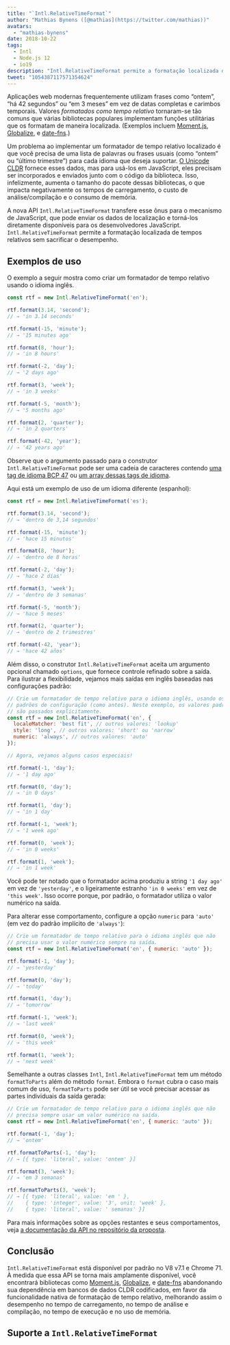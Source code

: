 ```yaml
---
title: "`Intl.RelativeTimeFormat`"
author: "Mathias Bynens ([@mathias](https://twitter.com/mathias))"
avatars:
  - "mathias-bynens"
date: 2018-10-22
tags:
  - Intl
  - Node.js 12
  - io19
description: "Intl.RelativeTimeFormat permite a formatação localizada de tempos relativos sem sacrificar o desempenho."
tweet: "1054387117571354624"
---
```

Aplicações web modernas frequentemente utilizam frases como “ontem”, “há 42 segundos” ou “em 3 meses” em vez de datas completas e carimbos temporais. Valores _formatados como tempo relativo_ tornaram-se tão comuns que várias bibliotecas populares implementam funções utilitárias que os formatam de maneira localizada. (Exemplos incluem [Moment.js](https://momentjs.com/), [Globalize](https://github.com/globalizejs/globalize), e [date-fns](https://date-fns.org/docs/).)

<!--truncate-->
Um problema ao implementar um formatador de tempo relativo localizado é que você precisa de uma lista de palavras ou frases usuais (como “ontem” ou “último trimestre”) para cada idioma que deseja suportar. [O Unicode CLDR](http://cldr.unicode.org/) fornece esses dados, mas para usá-los em JavaScript, eles precisam ser incorporados e enviados junto com o código da biblioteca. Isso, infelizmente, aumenta o tamanho do pacote dessas bibliotecas, o que impacta negativamente os tempos de carregamento, o custo de análise/compilação e o consumo de memória.

A nova API `Intl.RelativeTimeFormat` transfere esse ônus para o mecanismo de JavaScript, que pode enviar os dados de localização e torná-los diretamente disponíveis para os desenvolvedores JavaScript. `Intl.RelativeTimeFormat` permite a formatação localizada de tempos relativos sem sacrificar o desempenho.

## Exemplos de uso

O exemplo a seguir mostra como criar um formatador de tempo relativo usando o idioma inglês.

```js
const rtf = new Intl.RelativeTimeFormat('en');

rtf.format(3.14, 'second');
// → 'in 3.14 seconds'

rtf.format(-15, 'minute');
// → '15 minutes ago'

rtf.format(8, 'hour');
// → 'in 8 hours'

rtf.format(-2, 'day');
// → '2 days ago'

rtf.format(3, 'week');
// → 'in 3 weeks'

rtf.format(-5, 'month');
// → '5 months ago'

rtf.format(2, 'quarter');
// → 'in 2 quarters'

rtf.format(-42, 'year');
// → '42 years ago'
```

Observe que o argumento passado para o construtor `Intl.RelativeTimeFormat` pode ser uma cadeia de caracteres contendo [uma tag de idioma BCP 47](https://tools.ietf.org/html/rfc5646) ou [um array dessas tags de idioma](https://developer.mozilla.org/en-US/docs/Web/JavaScript/Reference/Global_Objects/Intl#Locale_identification_and_negotiation).

Aqui está um exemplo de uso de um idioma diferente (espanhol):

```js
const rtf = new Intl.RelativeTimeFormat('es');

rtf.format(3.14, 'second');
// → 'dentro de 3,14 segundos'

rtf.format(-15, 'minute');
// → 'hace 15 minutos'

rtf.format(8, 'hour');
// → 'dentro de 8 horas'

rtf.format(-2, 'day');
// → 'hace 2 días'

rtf.format(3, 'week');
// → 'dentro de 3 semanas'

rtf.format(-5, 'month');
// → 'hace 5 meses'

rtf.format(2, 'quarter');
// → 'dentro de 2 trimestres'

rtf.format(-42, 'year');
// → 'hace 42 años'
```

Além disso, o construtor `Intl.RelativeTimeFormat` aceita um argumento opcional chamado `options`, que fornece controle refinado sobre a saída. Para ilustrar a flexibilidade, vejamos mais saídas em inglês baseadas nas configurações padrão:

```js
// Crie um formatador de tempo relativo para o idioma inglês, usando os
// padrões de configuração (como antes). Neste exemplo, os valores padrão
// são passados explicitamente.
const rtf = new Intl.RelativeTimeFormat('en', {
  localeMatcher: 'best fit', // outros valores: 'lookup'
  style: 'long', // outros valores: 'short' ou 'narrow'
  numeric: 'always', // outros valores: 'auto'
});

// Agora, vejamos alguns casos especiais!

rtf.format(-1, 'day');
// → '1 day ago'

rtf.format(0, 'day');
// → 'in 0 days'

rtf.format(1, 'day');
// → 'in 1 day'

rtf.format(-1, 'week');
// → '1 week ago'

rtf.format(0, 'week');
// → 'in 0 weeks'

rtf.format(1, 'week');
// → 'in 1 week'
```

Você pode ter notado que o formatador acima produziu a string `'1 day ago'` em vez de `'yesterday'`, e o ligeiramente estranho `'in 0 weeks'` em vez de `'this week'`. Isso ocorre porque, por padrão, o formatador utiliza o valor numérico na saída.

Para alterar esse comportamento, configure a opção `numeric` para `'auto'` (em vez do padrão implícito de `'always'`):

```js
// Crie um formatador de tempo relativo para o idioma inglês que não
// precisa usar o valor numérico sempre na saída.
const rtf = new Intl.RelativeTimeFormat('en', { numeric: 'auto' });

rtf.format(-1, 'day');
// → 'yesterday'

rtf.format(0, 'day');
// → 'today'

rtf.format(1, 'day');
// → 'tomorrow'

rtf.format(-1, 'week');
// → 'last week'

rtf.format(0, 'week');
// → 'this week'

rtf.format(1, 'week');
// → 'next week'
```

Semelhante a outras classes `Intl`, `Intl.RelativeTimeFormat` tem um método `formatToParts` além do método `format`. Embora o `format` cubra o caso mais comum de uso, `formatToParts` pode ser útil se você precisar acessar as partes individuais da saída gerada:

```js
// Crie um formatador de tempo relativo para o idioma inglês que não
// precisa sempre usar um valor numérico na saída.
const rtf = new Intl.RelativeTimeFormat('en', { numeric: 'auto' });

rtf.format(-1, 'day');
// → 'ontem'

rtf.formatToParts(-1, 'day');
// → [{ type: 'literal', value: 'ontem' }]

rtf.format(3, 'week');
// → 'em 3 semanas'

rtf.formatToParts(3, 'week');
// → [{ type: 'literal', value: 'em ' },
//    { type: 'integer', value: '3', unit: 'week' },
//    { type: 'literal', value: ' semanas' }]
```

Para mais informações sobre as opções restantes e seus comportamentos, veja [a documentação da API no repositório da proposta](https://github.com/tc39/proposal-intl-relative-time#api).

## Conclusão

`Intl.RelativeTimeFormat` está disponível por padrão no V8 v7.1 e Chrome 71. À medida que essa API se torna mais amplamente disponível, você encontrará bibliotecas como [Moment.js](https://momentjs.com/), [Globalize](https://github.com/globalizejs/globalize), e [date-fns](https://date-fns.org/docs/) abandonando sua dependência em bancos de dados CLDR codificados, em favor da funcionalidade nativa de formatação de tempo relativo, melhorando assim o desempenho no tempo de carregamento, no tempo de análise e compilação, no tempo de execução e no uso de memória.

## Suporte a `Intl.RelativeTimeFormat`

<feature-support chrome="71 /blog/v8-release-71#javascript-language-features"
                 firefox="65"
                 safari="14"
                 nodejs="12 https://twitter.com/mathias/status/1120700101637353473"
                 babel="não"></feature-support>
